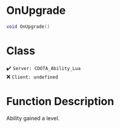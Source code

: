 # OnUpgrade
```lua
void OnUpgrade()
```
# Class
✔️ `Server: CDOTA_Ability_Lua`  
❌ `Client: undefined`  

# Function Description
Ability gained a level.
